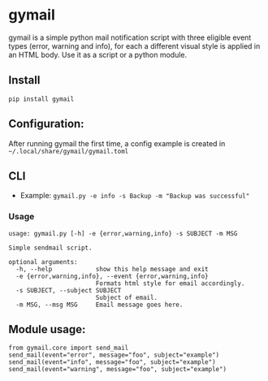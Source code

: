 # gymail
gymail is a simple python mail notification script with three eligible event types
(error, warning and info), for each a different visual style is applied in an HTML body.
Use it as a script or a python module.

## Install
`pip install gymail`

## Configuration:
After running gymail the first time, a config example is created in
`~/.local/share/gymail/gymail.toml`

## CLI
- Example: `gymail.py -e info -s Backup -m "Backup was successful"`

### Usage
``` 
usage: gymail.py [-h] -e {error,warning,info} -s SUBJECT -m MSG

Simple sendmail script.

optional arguments:
  -h, --help            show this help message and exit
  -e {error,warning,info}, --event {error,warning,info}
                        Formats html style for email accordingly.
  -s SUBJECT, --subject SUBJECT
                        Subject of email.
  -m MSG, --msg MSG     Email message goes here.
```

## Module usage:
```
from gymail.core import send_mail
send_mail(event="error", message="foo", subject="example")
send_mail(event="info", message="foo", subject="example")
send_mail(event="warning", message="foo", subject="example")
```

